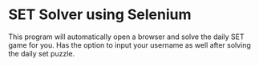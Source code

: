 # SET Solver using Selenium

This program will automatically open a browser and solve the daily SET game for you.
Has the option to input your username as well after solving the daily set puzzle.